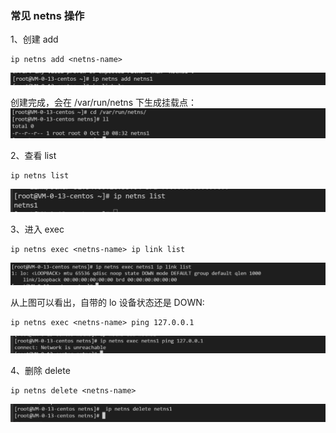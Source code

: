 ### 常见 netns 操作

1、创建 add
```shell
ip netns add <netns-name>
```
![img_3.png](img_3.png)

创建完成，会在 /var/run/netns 下生成挂载点：
![img_4.png](img_4.png)

2、查看 list
```shell
ip netns list
```
![img_2.png](img_2.png)

3、进入 exec
```shell
ip netns exec <netns-name> ip link list
```
![img_5.png](img_5.png)

从上图可以看出，自带的 lo 设备状态还是 DOWN:
```shell
ip netns exec <netns-name> ping 127.0.0.1
```
![img.png](img_1.png)

4、删除 delete
```shell
ip netns delete <netns-name>
```
![img_6.png](img_6.png)


